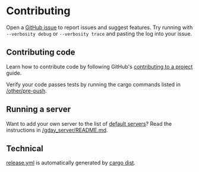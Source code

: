 # Contributing

Open a [GitHub issue](https://github.com/manforowicz/gday/issues)
to report issues and suggest features.
Try running with `--verbosity debug` or `--verbosity trace`
and pasting the log into your issue.

## Contributing code

Learn how to contribute code by following GitHub's
[contributing to a project](https://docs.github.com/en/get-started/exploring-projects-on-github/contributing-to-a-project)
guide.

Verify your code passes tests by running the cargo commands listed
in [/other/pre-push](/other/pre-push).

## Running a server

Want to add your own server to the list of
[default servers](https://docs.rs/gday_hole_punch/latest/gday_hole_punch/server_connector/constant.DEFAULT_SERVERS.html)?
Read the instructions in [/gday_server/README.md](/gday_server/README.md).

## Technical

[release.yml](/.github/workflows/release.yml) is automatically generated by [cargo dist](https://github.com/astral-sh/cargo-dist).
